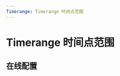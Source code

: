 ```yaml
---
Timerange: Timerange 时间点范围
---
```

# Timerange 时间点范围

## 在线配置
<ClientOnly>
<ams-config name="timerange" type="field"/>
</ClientOnly>